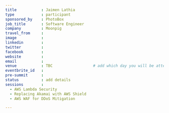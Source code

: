 ```yaml
---
title           : Jaimen Lathia
type            : participant
sponsored_by    : PhotoBox
job_title       : Software Engineer
company         : Moonpig
travel_from     :
image           :
linkedin        :
twitter         :
facebook        :
website         :
email           :
venue           : TBC                  # add which day you will be attending: Mon, Tue, Wed, Thu, Fri
eventbrite_id   :
pre-summit      :
status          : add details
sessions        : 
  - AWS Lambda Security
  - Replacing Akamai with AWS Shield
  - AWS WAF for DDoS Mitigation

---
```


<!-- put more details about participant here -->
